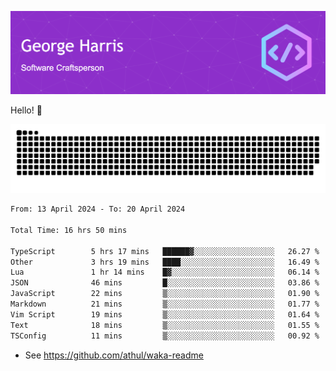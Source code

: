 ![img](./assets/github-header.png)

Hello! :wave:

<div align="center">
  <img  src="https://github.com/1999AZZAR/1999AZZAR/blob/readme/resources/img/grid-snake.svg" alt="snake" />
</div>

<!--START_SECTION:waka-->

```txt
From: 13 April 2024 - To: 20 April 2024

Total Time: 16 hrs 50 mins

TypeScript        5 hrs 17 mins   ██████▓░░░░░░░░░░░░░░░░░░   26.27 %
Other             3 hrs 19 mins   ████░░░░░░░░░░░░░░░░░░░░░   16.49 %
Lua               1 hr 14 mins    █▓░░░░░░░░░░░░░░░░░░░░░░░   06.14 %
JSON              46 mins         █░░░░░░░░░░░░░░░░░░░░░░░░   03.86 %
JavaScript        22 mins         ▒░░░░░░░░░░░░░░░░░░░░░░░░   01.90 %
Markdown          21 mins         ▒░░░░░░░░░░░░░░░░░░░░░░░░   01.77 %
Vim Script        19 mins         ▒░░░░░░░░░░░░░░░░░░░░░░░░   01.64 %
Text              18 mins         ▒░░░░░░░░░░░░░░░░░░░░░░░░   01.55 %
TSConfig          11 mins         ▒░░░░░░░░░░░░░░░░░░░░░░░░   00.92 %
```

<!--END_SECTION:waka-->

- See <https://github.com/athul/waka-readme>
